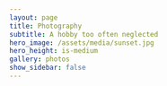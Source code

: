 ```yaml
---
layout: page
title: Photography
subtitle: A hobby too often neglected
hero_image: /assets/media/sunset.jpg
hero_height: is-medium
gallery: photos
show_sidebar: false
---
```

